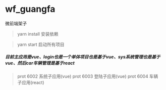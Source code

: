 # wf_guangfa
微前端架子

> yarn install 安装依赖

> yarn start 启动所有项目

##### 目前主应用是vue、login也是一个单体项目也是基于vue、sys系统管理也是基于vue、然后car车辆管理是基于react


> prot 6002 系统子应用(vue)
> prot 6003 登陆子应用(vue)
> prot 6004 车辆子应用(react)
